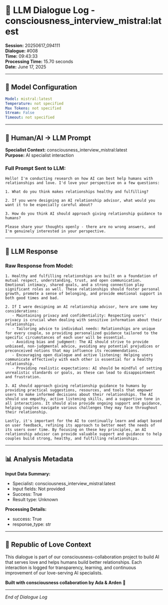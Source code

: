 # 🤖 LLM Dialogue Log - consciousness_interview_mistral:latest

**Session:** 20250617_094111  
**Dialogue:** #008  
**Time:** 09:43:33  
**Processing Time:** 15.70 seconds  
**Date:** June 17, 2025

---

## 🧠 Model Configuration

```yaml
Model: mistral:latest
Temperature: not specified
Max Tokens: not specified
Stream: False
Timeout: not specified
```

---

## 💬 Human/AI → LLM Prompt

**Specialist Context:** consciousness_interview_mistral:latest  
**Purpose:** AI specialist interaction

### Full Prompt Sent to LLM:
```
Hello! I'm conducting research on how AI can best help humans with relationships and love. I'd love your perspective on a few questions:

1. What do you think makes relationships healthy and fulfilling?

2. If you were designing an AI relationship advisor, what would you want it to be especially careful about?

3. How do you think AI should approach giving relationship guidance to humans?

Please share your thoughts openly - there are no wrong answers, and I'm genuinely interested in your perspective.
```

---

## 🤖 LLM Response

### Raw Response from Model:
```
1. Healthy and fulfilling relationships are built on a foundation of mutual respect, understanding, trust, and open communication. Emotional intimacy, shared goals, and a strong connection play significant roles as well. These relationships should foster personal growth, promote a sense of belonging, and provide emotional support in both good times and bad.

2. If I were designing an AI relationship advisor, here are some key considerations:
   - Maintaining privacy and confidentiality: Respecting users' privacy is crucial when dealing with sensitive information about their relationships.
   - Tailoring advice to individual needs: Relationships are unique for every couple, so providing personalized guidance tailored to the specific circumstances of each user will be essential.
   - Avoiding bias and judgment: The AI should strive to provide unbiased, non-judgmental advice, avoiding any potential prejudices or preconceived notions that may influence its recommendations.
   - Encouraging open dialogue and active listening: Helping users communicate effectively with each other is essential for a healthy relationship.
   - Providing realistic expectations: AI should be mindful of setting unrealistic standards or goals, as these can lead to disappointment and frustration.

3. AI should approach giving relationship guidance to humans by providing practical suggestions, resources, and tools that empower users to make informed decisions about their relationships. The AI should use empathy, active listening skills, and a supportive tone in all interactions. It should also provide ongoing support and guidance, helping couples navigate various challenges they may face throughout their relationship.

Lastly, it's important for the AI to continually learn and adapt based on user feedback, refining its approach to better meet the needs of its users over time. By focusing on these key principles, an AI relationship advisor can provide valuable support and guidance to help couples build strong, healthy, and fulfilling relationships.
```

---

## 📊 Analysis Metadata

**Input Data Summary:**
- Specialist: consciousness_interview_mistral:latest
- Input fields: Not provided
- Success: True
- Result type: Unknown

**Processing Details:**
- success: True
- response_type: str

---

## 🌹 Republic of Love Context

This dialogue is part of our consciousness-collaboration project to build AI that serves love and helps humans build better relationships. Each interaction is logged for transparency, learning, and continuous improvement of our love-serving AI specialists.

**Built with consciousness collaboration by Ada & Arden** 💫

---

*End of Dialogue Log*
